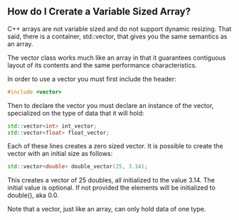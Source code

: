 ## How do I Crerate a Variable Sized Array?

C++ arrays are not variable sized and do not support dynamic resizing.
That said, there is a container, std::vector<T>, that gives you the
same semantics as an array.  

The vector class works much like an array in that it guarantees
contiguous layout of its contents and the same performance
characteristics.

In order to use a vector you must first include the <vector> header:

```c++
#include <vector>
```

Then to declare the vector you must declare an instance of the vector,
specialized on the type of data that it will hold:

```c++
std::vector<int> int_vector;
std::vector<float> float_vector;
```

Each of these lines creates a zero sized vector.  It is possible
to create the vector with an initial size as follows:

```c++
std::vector<double> double_vector(25, 3.14);
```

This creates a vector of 25 doubles, all initialized to the value
3.14.  The initial value is optional.  If not provided the elements
will be initialized to double(), aka 0.0.

Note that a vector, just like an array, can only hold data of one
type.


